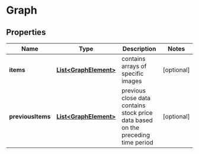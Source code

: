 

# Graph


## Properties

| Name | Type | Description | Notes |
|------------ | ------------- | ------------- | -------------|
|**items** | [**List&lt;GraphElement&gt;**](GraphElement.md) | contains arrays of specific images |  [optional] |
|**previousItems** | [**List&lt;GraphElement&gt;**](GraphElement.md) | previous close data contains stock price data based on the preceding time period |  [optional] |



